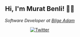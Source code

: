 <h2 align="center"> Hi, I'm Murat Benli! 👋🏻</h2>
<p align="center"><em>Software Developer at <a href="https://www.bilgeadam.com/" target="_blank" rel="noopener noreferrer">Bilge Adam</a></br>
</em></p>

<p align="center">
	<a href="https://twitter.com/imuratbenli"><img src="https://img.shields.io/twitter/follow/imuratbenli?label=Twitter&style=social" alt="Twitter"></a>
</p>
